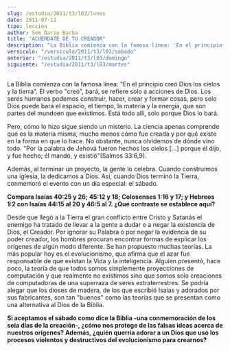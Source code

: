 ```yaml
---
slug: /estudia/2011/t3/l03/lunes
date: 2011-07-11
tipo: leccion
author: Sem Dario Barba
title: "ACUÉRDATE DE TU CREADOR"
description: "La Biblia comienza con la famosa línea: 'En el principio creó Dios los cielos y  la tierra'. El verbo 'creó', bará, se refiere solo a acciones de Dios."
versiculo: "/versiculo/2011/t3/l03/sabado"
anterior: "/estudia/2011/t3/l03/domingo"
siguiente: "/estudia/2011/t3/l03/martes"
---
```


La Biblia comienza con la famosa línea: "En el principio creó Dios los cielos y la tierra". El verbo "creó", bará, se refiere solo a acciones de Dios. Los seres humanos podemos construir, hacer, crear y formar cosas, pero solo Dios puede bará el espacio, el tiempo, la materia y la energía, que son partes del mundoen que existimos. Está todo allí, solo porque Dios lo bará.

Pero, cómo lo hizo sigue siendo un misterio. La ciencia apenas comprende qué es la materia misma, mucho menos cómo fue creada y por qué existe en la forma en que lo hace. No obstante, nunca olvidemos de dónde vino todo. "Por la palabra de Jehová fueron hechos los cielos [...] porque él dijo, y fue hecho; él mandó, y existió"(Salmos 33:6,9).

Además, al terminar un proyecto, la gente lo celebra. Cuando construimos una iglesia, la dedicamos a Dios. Así, cuando Dios terminó la Tierra, conmemoró el evento con un día especial: el sábado.

**Compara Isaías 40:25 y 26; 45:12 y 18; Colosenses 1:16 y 17; y Hebreos 1:2 con Isaías 44:15 al 20 y 46:5 al 7. ¿Qué contraste se establece aquí?**

Desde que llegó a la Tierra el gran conflicto entre Cristo y Satanás el enemigo ha tratado de llevar a la gente a dudar o a negar la existencia de Dios, el Creador. Por ignorar su Palabra o por negar la evidencia de su poder creador, los hombres procuran encontrar formas de explicar los orígenes de algún modo diferente. Se han propuesto muchas teorías. La más popular hoy es el evolucionismo, que afirma que el azar fue responsable de que existan la Vida y la inteligencia. Alguien presentó, hace poco, la teoría de que todos somos simplemente proyecciones de computación y que realmente no existimos sino que somos solo creaciones de computadoras de una superraza de seres extraterrestres. Se podría alegar que los dioses de madera, de los que escribió Isaías y adorados por sus fabricantes, son tan "buenos" como las teorías que se presentan como una alternativa al Dios de la Biblia.

**Si aceptamos el sábado como dice la Biblia -una conmemoración de los seia días de la creación-, ¿cómo nos protege de las falsas ideas acerca de nuestros orígenes? Además, ¿quién querría adorar a un Dios que usó los procesos violentos y destructivos del evolucionismo para crearnos?**
